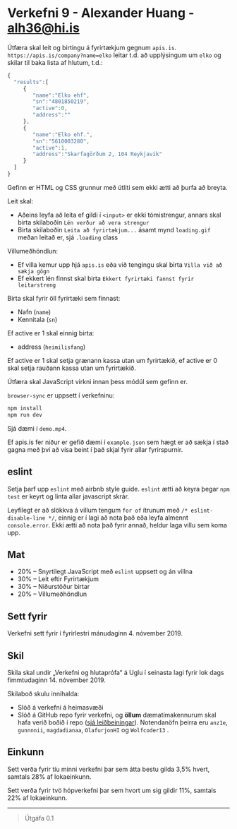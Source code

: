 # Verkefni 9 - Alexander Huang - alh36@hi.is

Útfæra skal leit og birtingu á fyrirtækjum gegnum `apis.is`. `https://apis.is/company?name=elko` leitar t.d. að upplýsingum um `elko` og skilar til baka lista af hlutum, t.d.:

```javascript
{ 
  "results":[ 
     { 
        "name":"Elko ehf",
        "sn":"4801850219",
        "active":0,
        "address":""
     },
     { 
        "name":"Elko ehf.",
        "sn":"5610003280",
        "active":1,
        "address":"Skarfagörðum 2, 104 Reykjavík"
     }
  ]
}
```

Gefinn er HTML og CSS grunnur með útliti sem ekki ætti að þurfa að breyta.

Leit skal:

* Aðeins leyfa að leita ef gildi í `<input>` er ekki tómistrengur, annars skal birta skilaboðin `Lén verður að vera strengur`
* Birta skilaboðin `Leita að fyrirtækjum...` ásamt mynd `loading.gif` meðan leitað er, sjá `.loading` class

Villumeðhöndlun:

* Ef villa kemur upp hjá `apis.is` eða við tengingu skal birta `Villa við að sækja gögn`
* Ef ekkert lén finnst skal birta `Ekkert fyrirtæki fannst fyrir leitarstreng`

Birta skal fyrir öll fyrirtæki sem finnast:

* Nafn (`name`)
* Kennitala (`sn`)

Ef active er 1 skal einnig birta:

* address (`heimilisfang`)

Ef active er 1 skal setja grænann kassa utan um fyrirtækið, ef active er 0 skal setja rauðann kassa utan um fyrirtækið.

Útfæra skal JavaScript virkni innan þess módúl sem gefinn er.

`browser-sync` er uppsett í verkefninu:

```bash
npm install
npm run dev
```

Sjá dæmi í `demo.mp4`.

Ef apis.is fer niður er gefið dæmi í `example.json` sem hægt er að sækja í stað gagna með því að vísa beint í það skjal fyrir allar fyrirspurnir.

## eslint

Setja þarf upp `eslint` með airbnb style guide. `eslint` ætti að keyra þegar `npm test` er keyrt og linta allar javascript skrár.

Leyfilegt er að slökkva á villum tengum `for of` ítrunum með `/* eslint-disable-line */`, einnig er í lagi að nota það eða leyfa almennt `console.error`. Ekki ætti að nota það fyrir annað, heldur laga villu sem koma upp.

## Mat

* 20% – Snyrtilegt JavaScript með `eslint` uppsett og án villna
* 30% – Leit eftir Fyrirtækjum
* 30% – Niðurstöður birtar
* 20% – Villumeðhöndlun

## Sett fyrir

Verkefni sett fyrir í fyrirlestri mánudaginn 4. nóvember 2019.

## Skil

Skila skal undir „Verkefni og hlutaprófa“ á Uglu í seinasta lagi fyrir lok dags fimmtudaginn 14. nóvember 2019.

Skilaboð skulu innihalda:

* Slóð á verkefni á heimasvæði
* Slóð á GitHub repo fyrir verkefni, og **öllum** dæmatímakennurum skal hafa verið boðið í repo ([sjá leiðbeiningar](https://help.github.com/articles/inviting-collaborators-to-a-personal-repository/)). Notendanöfn þeirra eru `anz1e`, `gunnnnii`, `magdadianaa`, `OlafurjonHI` og `Wolfcoder13` .

## Einkunn

Sett verða fyrir tíu minni verkefni þar sem átta bestu gilda 3,5% hvert, samtals 28% af lokaeinkunn.

Sett verða fyrir tvö hópverkefni þar sem hvort um sig gildir 11%, samtals 22% af lokaeinkunn.

---

> Útgáfa 0.1
